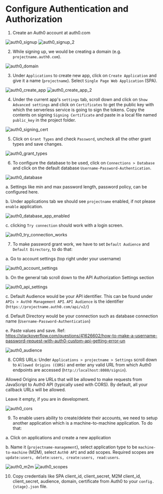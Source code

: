 # Configure Authentication and Authorization

1. Create an Auth0 account at auth0.com

![auth0_signup](./images/auth0_signup.png)
![auth0_signup_2](./images/auth0_signup_2.png)

2. While signing up, we would be creating a domain (e.g. `projectname.auth0.com`).

![auth0_domain](./images/auth0_domain.png)

3. Under `Applications` to create new app, click on `Create Application` and give it a name (`projectname`). Select `Single Page Web Application` (SPA).

![auth0_create_app](./images/auth0_create_app.png)
![auth0_create_app_2](./images/auth0_create_app_2.png)

4. Under the current app's `settings` tab, scroll down and click on `Show Advanced settings` and click on `Certificates` to get the public key with which the serverless service is going to sign the tokens.
Copy the contents on signing `Signing Certificate` and paste in a local file named `public_key` in the project folder.

![auth0_signing_cert](./images/auth0_signing_cert.png)

5. Click on `Grant Types` and check `Password`, uncheck all the other grant types and save changes.

![auth0_grant_types](./images/auth0_grant_types.png)

6. To configure the database to be used, click on `Connections > Database` and click on the default database `Username-Password-Authentication`.

![auth0_database](./images/auth0_database.png)

a. Settings like min and max password length, password policy, can be configured here.

b. Under applications tab we should see `projectname` enabled, if not please `enable` application.

![auth0_database_app_enabled](./images/auth0_database_app_enabled.png)

c. clicking `Try connection` should work with a login screen.

![auth0_try_connection_works](./images/auth0_try_connection_works.png)

7. To make password grant work, we have to set `Default Audience` and `Default Directory`, to do that:

a. Go to account settings (top right under your username)

![auth0_account_settings](./images/auth0_account_settings.png)

b. On the general tab scroll down to the API Authorization Settings section

![auth0_api_settings](./images/auth0_api_settings.png)

c. Default Audience would be your API identifier. This can be found under `APIs > Auth0 Management API`. `API Audience` is the identifier (`https://projectname.auth0.com/api/v2/`) 

d. Default Directory would be your connection such as database connection name (`Username-Password-Authentication`)

e. Paste values and save.
Ref: https://stackoverflow.com/questions/41626602/how-to-make-a-username-password-request-with-auth0-custom-api-getting-error-un

![auth0_audience](./images/auth0_audience.png)


8. CORS URLs: Under `Applications > projectname > Settings` scroll down to `Allowed Origins (CORS)` and enter any valid URL from which Auth0 endpoints are accessed (`http://localhost:8080/signin`).

Allowed Origins are URLs that will be allowed to make requests from JavaScript to Auth0 API (typically used with CORS). By default, all your callback URLs will be allowed.

Leave it empty, if you are in development.

![auth0_cors](./images/auth0_cors.png)

9. To enable users ability to create/delete their accounts, we need to setup another application which is a machine-to-machine application. To do that:

 a. Click on applications and create a new application

 b. Name it (`projectname-management`), select application type to be `machine-to-machine` (M2M), select `Auth0 API` and add scopes. Required scopes are `update:users, delete:users, create:users, read:users`.
 
 ![auth0_m2m](./images/auth0_m2m.png)
 ![auth0_scopes](./images/auth0_scopes.png)
 
 
 10. Copy credentials like SPA client_id, client_secret, M2M client_id, client_secret, audience, domain, certificate from Auth0 to your `config.{stage}.json` file.